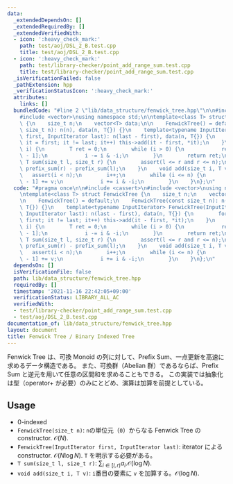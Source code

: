```yaml
---
data:
  _extendedDependsOn: []
  _extendedRequiredBy: []
  _extendedVerifiedWith:
  - icon: ':heavy_check_mark:'
    path: test/aoj/DSL_2_B.test.cpp
    title: test/aoj/DSL_2_B.test.cpp
  - icon: ':heavy_check_mark:'
    path: test/library-checker/point_add_range_sum.test.cpp
    title: test/library-checker/point_add_range_sum.test.cpp
  _isVerificationFailed: false
  _pathExtension: hpp
  _verificationStatusIcon: ':heavy_check_mark:'
  attributes:
    links: []
  bundledCode: "#line 2 \"lib/data_structure/fenwick_tree.hpp\"\n\n#include <cassert>\n\
    #include <vector>\nusing namespace std;\n\ntemplate<class T> struct FenwickTree\
    \ {\n    size_t n;\n    vector<T> data;\n\n    FenwickTree() = default;\n    FenwickTree(const\
    \ size_t n): n(n), data(n, T{}) {}\n    template<typename InputIterator> FenwickTree(InputIterator\
    \ first, InputIterator last): n(last - first), data(n, T{}) {\n        for (auto\
    \ it = first; it != last; it++) this->add(it - first, *it);\n    }\n    T prefix_sum(size_t\
    \ i) {\n        T ret = 0;\n        while (i > 0) {\n            ret += data[i\
    \ - 1];\n            i -= i & -i;\n        }\n        return ret;\n    }\n   \
    \ T sum(size_t l, size_t r) {\n        assert(l <= r and r <= n);\n        return\
    \ prefix_sum(r) - prefix_sum(l);\n    }\n    void add(size_t i, T v) {\n     \
    \   assert(i < n);\n        i++;\n        while (i <= n) {\n            data[i\
    \ - 1] += v;\n            i += i & -i;\n        }\n    }\n};\n"
  code: "#pragma once\n\n#include <cassert>\n#include <vector>\nusing namespace std;\n\
    \ntemplate<class T> struct FenwickTree {\n    size_t n;\n    vector<T> data;\n\
    \n    FenwickTree() = default;\n    FenwickTree(const size_t n): n(n), data(n,\
    \ T{}) {}\n    template<typename InputIterator> FenwickTree(InputIterator first,\
    \ InputIterator last): n(last - first), data(n, T{}) {\n        for (auto it =\
    \ first; it != last; it++) this->add(it - first, *it);\n    }\n    T prefix_sum(size_t\
    \ i) {\n        T ret = 0;\n        while (i > 0) {\n            ret += data[i\
    \ - 1];\n            i -= i & -i;\n        }\n        return ret;\n    }\n   \
    \ T sum(size_t l, size_t r) {\n        assert(l <= r and r <= n);\n        return\
    \ prefix_sum(r) - prefix_sum(l);\n    }\n    void add(size_t i, T v) {\n     \
    \   assert(i < n);\n        i++;\n        while (i <= n) {\n            data[i\
    \ - 1] += v;\n            i += i & -i;\n        }\n    }\n};\n"
  dependsOn: []
  isVerificationFile: false
  path: lib/data_structure/fenwick_tree.hpp
  requiredBy: []
  timestamp: '2021-11-16 22:42:05+09:00'
  verificationStatus: LIBRARY_ALL_AC
  verifiedWith:
  - test/library-checker/point_add_range_sum.test.cpp
  - test/aoj/DSL_2_B.test.cpp
documentation_of: lib/data_structure/fenwick_tree.hpp
layout: document
title: Fenwick Tree / Binary Indexed Tree
---
```


Fenwick Tree は、可換 Monoid の列に対して、Prefix Sum、一点更新を高速に求めるデータ構造である。
また、可換群（Abelian 群）であるならば、Prefix Sum と逆元を用いて任意の区間和を求めることもできる。
この実装では抽象化は型（operator+ が必要）のみにとどめ、演算は加算を前提としている。

## Usage
- 0-indexed
- `FenwickTree(size_t n)`: `n`の単位元（`0`）からなる Fenwick Tree の constructor. $\mathcal{O}(N)$.
- `FenwickTree(InputIterator first, InputIterator last)`: iterator による constructor. $\mathcal{O}(N\log N)$. `T` を明示する必要がある。
- `T sum(size_t l, size_t r)`: $\sum_{i \in [l, r)}a_{i}$.$\mathcal{O}(\log N)$.
- `void add(size_t i, T v)`: `i`番目の要素に `v` を加算する。$\mathcal{O}(\log N)$.

